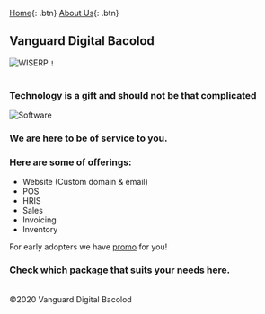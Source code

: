 [Home](https://wiserp-ph.github.io/wiserp){: .btn}
[About Us](https://wiserp-ph.github.io/wiserp/about){: .btn}
## Vanguard Digital Bacolod
![WISERP](https://avatars2.githubusercontent.com/u/40729378?s=120&v=4) `!`
<br/>
<br/>


### Technology is a gift and should not be that complicated 
![Software](https://raw.githubusercontent.com/WISERP-PH/wiserp/gh-pages/images/software.png)

### We are here to be of service to you.
### Here are some of offerings: 
- Website (Custom domain & email)
- POS
- HRIS
- Sales
- Invoicing
- Inventory 

For early adopters we have [promo](https://wiserp-docs.web.app/promo/main.html) for you!
 
### Check which package that suits your needs here. 

<br/>
©2020 Vanguard Digital Bacolod
